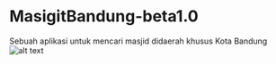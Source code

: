 # MasigitBandung-beta1.0
Sebuah aplikasi untuk mencari masjid didaerah khusus Kota Bandung
![alt text](https://drive.google.com/open?id=1nkrQlrl69uQE7mdnvrxckGrQ2XbMebOu)
